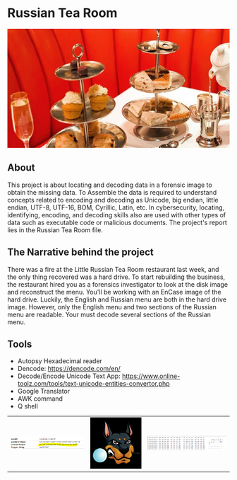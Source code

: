 # Russian Tea Room

![1](/Images/4.png)

## About

This project is about locating and decoding data in a forensic image to obtain the missing data. To Assemble the data is required to understand concepts related to encoding and decoding as Unicode, big endian, little endian, UTF-8, UTF-16, BOM, Cyrillic, Latin, etc. In cybersecurity, locating, identifying, encoding, and decoding skills also are used with other types of data such as executable code or malicious documents. The project's report lies in the Russian Tea Room file.


## The Narrative behind the project

There was a fire at the Little Russian Tea Room restaurant last week, and the only thing recovered was a hard drive. To start rebuilding the business, the restaurant hired you as a forensics investigator to look at the disk image and reconstruct the menu. You'll be working with an EnCase image of the hard drive. Luckily, the English and Russian menu are both in the hard drive image. However, only the English menu and two sections of the Russian menu are readable. Your must decode several sections of the Russian menu.

## Tools

- Autopsy Hexadecimal reader
- Dencode: https://dencode.com/en/
- Decode/Encode Unicode Text App: https://www.online-toolz.com/tools/text-unicode-entities-convertor.php
- Google Translator
- AWK command
- Q shell

| | | |
| --- | --- | --- |
| ![2](/images/1.PNG) | ![3](/images/2.PNG) | ![4](/images/3.PNG)|